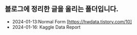 ## 블로그에 정리한 글을 올리는 폴더입니다.

- 2024-01-13:Normal Form [https://hwdata.tistory.com/10]
- 2024-01-16: Kaggle Data Report
